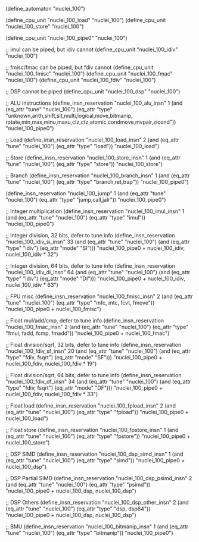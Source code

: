 (define_automaton "nuclei_100")

(define_cpu_unit "nuclei_100_load" "nuclei_100")
(define_cpu_unit "nuclei_100_store" "nuclei_100")

(define_cpu_unit "nuclei_100_pipe0" "nuclei_100")

;; imul can be piped, but idiv cannot
(define_cpu_unit "nuclei_100_idiv" "nuclei_100")

;; fmisc/fmac can be piped, but fdiv cannot
(define_cpu_unit "nuclei_100_fmisc" "nuclei_100")
(define_cpu_unit "nuclei_100_fmac" "nuclei_100")
(define_cpu_unit "nuclei_100_fdiv" "nuclei_100")

;; DSP cannot be piped
(define_cpu_unit "nuclei_100_dsp" "nuclei_100")

;; ALU instructions
(define_insn_reservation "nuclei_100_alu_insn" 1
  (and (eq_attr "tune" "nuclei_100")
    (eq_attr "type" "unknown,arith,shift,slt,multi,logical,move,bitmanip,\
			rotate,min,max,minu,maxu,clz,ctz,atomic,condmove,mvpair,zicond"))
  "nuclei_100_pipe0")

;; Load
(define_insn_reservation "nuclei_100_load_insn" 2
  (and (eq_attr "tune" "nuclei_100")
       (eq_attr "type" "load"))
  "nuclei_100_load")

;; Store
(define_insn_reservation "nuclei_100_store_insn" 1
  (and (eq_attr "tune" "nuclei_100")
       (eq_attr "type" "store"))
  "nuclei_100_store")

;; Branch
(define_insn_reservation "nuclei_100_branch_insn" 1
  (and (eq_attr "tune" "nuclei_100")
       (eq_attr "type" "branch,ret,trap"))
  "nuclei_100_pipe0")

(define_insn_reservation "nuclei_100_jump" 1
  (and (eq_attr "tune" "nuclei_100")
       (eq_attr "type" "jump,call,jalr"))
  "nuclei_100_pipe0")

;; Integer multiplication
(define_insn_reservation "nuclei_100_imul_insn" 1
  (and (eq_attr "tune" "nuclei_100")
       (eq_attr "type" "imul"))
  "nuclei_100_pipe0")

;; Integer division, 32 bits, defer to tune info
(define_insn_reservation "nuclei_100_idiv_si_insn" 33
  (and (eq_attr "tune" "nuclei_100")
       (and (eq_attr "type" "idiv")
            (eq_attr "mode" "SI")))
  "nuclei_100_pipe0 + nuclei_100_idiv, nuclei_100_idiv * 32")

;; Integer division, 64 bits, defer to tune info
(define_insn_reservation "nuclei_100_idiv_di_insn" 64
  (and (eq_attr "tune" "nuclei_100")
       (and (eq_attr "type" "idiv")
            (eq_attr "mode" "DI")))
  "nuclei_100_pipe0 + nuclei_100_idiv, nuclei_100_idiv * 63")

;; FPU misc
(define_insn_reservation "nuclei_100_fmisc_insn" 2
  (and (eq_attr "tune" "nuclei_100")
       (eq_attr "type" "mfc, mtc, fcvt, fmove"))
  "nuclei_100_pipe0 + nuclei_100_fmisc")

;; Float mul/add/cmp, defer to tune info
(define_insn_reservation "nuclei_100_fmac_insn" 2
  (and (eq_attr "tune" "nuclei_100")
       (eq_attr "type" "fmul, fadd, fcmp, fmadd"))
  "nuclei_100_pipe0 + nuclei_100_fmac")

;; Float division/sqrt, 32 bits, defer to tune info
(define_insn_reservation "nuclei_100_fdiv_sf_insn" 20
  (and (eq_attr "tune" "nuclei_100")
       (and (eq_attr "type" "fdiv, fsqrt")
            (eq_attr "mode" "SF")))
  "nuclei_100_pipe0 + nuclei_100_fdiv, nuclei_100_fdiv * 19")

;; Float division/sqrt, 64 bits, defer to tune info
(define_insn_reservation "nuclei_100_fdiv_df_insn" 34
  (and (eq_attr "tune" "nuclei_100")
       (and (eq_attr "type" "fdiv, fsqrt")
            (eq_attr "mode" "DF")))
  "nuclei_100_pipe0 + nuclei_100_fdiv, nuclei_100_fdiv * 33")

;; Float load
(define_insn_reservation "nuclei_100_fpload_insn" 2
  (and (eq_attr "tune" "nuclei_100")
       (eq_attr "type" "fpload"))
  "nuclei_100_pipe0 + nuclei_100_load")

;; Float store
(define_insn_reservation "nuclei_100_fpstore_insn" 1
  (and (eq_attr "tune" "nuclei_100")
       (eq_attr "type" "fpstore"))
  "nuclei_100_pipe0 + nuclei_100_store")

;; DSP SIMD
(define_insn_reservation "nuclei_100_dsp_simd_insn" 1
  (and (eq_attr "tune" "nuclei_100")
       (eq_attr "type" "simd"))
  "nuclei_100_pipe0 + nuclei_100_dsp")

;; DSP Partial SIMD
(define_insn_reservation "nuclei_100_dsp_psimd_insn" 2
  (and (eq_attr "tune" "nuclei_100")
       (eq_attr "type" "psimd"))
  "nuclei_100_pipe0 + nuclei_100_dsp, nuclei_100_dsp")

;; DSP Others
(define_insn_reservation "nuclei_100_dsp_other_insn" 2
  (and (eq_attr "tune" "nuclei_100")
       (eq_attr "type" "dsp, dsp64"))
  "nuclei_100_pipe0 + nuclei_100_dsp, nuclei_100_dsp")

;; BMU
(define_insn_reservation "nuclei_100_bitmanip_insn" 1
  (and (eq_attr "tune" "nuclei_100")
       (eq_attr "type" "bitmanip"))
  "nuclei_100_pipe0")

